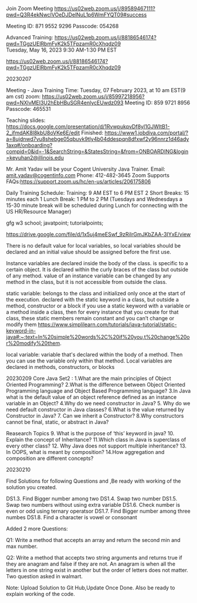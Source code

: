 Join Zoom Meeting
https://us02web.zoom.us/j/89589467111?pwd=Q3R4ekNwclVOeDJDelNuL1p6WmFYQT09#success

Meeting ID: 871 9552 9296
Passcode: 054268

Advanced Training: https://us02web.zoom.us/j/88186546174?pwd=TGgzUElRbmFyK2k5TFpzamR0cXhqdz09   
Tuesday, May 16, 2023 9:30 AM-1:30 PM EST


https://us02web.zoom.us/j/88186546174?pwd=TGgzUElRbmFyK2k5TFpzamR0cXhqdz09



20230207

Meeting - Java Training
Time: Tuesday, 07 February 2023, at 10 am EST(9 am cst)
zoom: https://us02web.zoom.us/j/85997218956?pwd=NXlvMEI3U2hEbHBuSGR4enlycEUwdz093
Meeting ID:                                 859 9721 8956
Passcode:                                    465531

Teaching slides: https://docs.google.com/presentation/d/1RvwpukpvDf8yl1GJWItB1-2_ifmdAK8l8kbU8oVKe6E/edit
Finished: https://www1.jobdiva.com/portal/?a=8ujdnwd7vu8shebge05qbuvk9tly4b04ddespqn8dfxwf2y96nnrz1d46ady1axq#/onboarding?compid=0&id=-1&SearchString=&StatesString=&from=ONBOARDING&login=keyuhan2@illinois.edu


Mr. Amit Yadav will be your Cogent University Java Trainer.
Email: amit.yadav@cogentinfo.com 
Phone: 412-482-3645
Zoom Supports FAQs:https://support.zoom.us/hc/en-us/articles/206175806


Daily Training Schedule: 
Training:                                     9 AM EST to 6 PM EST
2 Short Breaks:                       15 minutes each
1 Lunch Break:                        1 PM to 2 PM
(Tuesdays and Wednesdays a 15-30 minute break will be scheduled during Lunch for connecting with the US HR/Resource Manager)


gfg w3 school; javatpoint; tutorialpoints;


https://drive.google.com/file/d/1x5uj4meESwf_9zRiIrGmJKbZAA-3IYxE/view

There is no default value for local variables, so local variables should be declared and an initial value should be assigned before the first use.



Instance variables are declared inside the body of the class.
is specific to a certain object. It is declared within the curly braces of the class but outside of any method. value of an instance variable can be changed by any method in the class, but it is not accessible from outside the class.

static variable: belongs to the class and initialized only once at the start of the execution. declared with the static keyword in a class, but outside a method, constructor or a block
if you use a static keyword with a variable or a method inside a class, then for every instance that you create for that class, these static members remain constant and you can’t change or modify them
https://www.simplilearn.com/tutorials/java-tutorial/static-keyword-in-java#:~:text=In%20simple%20words%2C%20if%20you,t%20change%20or%20modify%20them.

local variable: variable that's declared within the body of a method. Then you can use the variable only within that method. Local variables are declared in methods, constructors, or blocks




20230209
Core Java Set2
:
1.What are the main principles of Object Oriented Programming?
2.What is the difference between Object Oriented Programming language and Object Based Programming language?
3.In Java what is the default value of an object reference defined as an instance variable in an Object?
4.Why do we need constructor in Java?
5. Why do we need default constructor in Java classes?
6.What is the value returned by Constructor in Java?
7. Can we inherit a Constructor?
8.Why constructors cannot be final, static, or abstract in Java?

Reasearch Topics
9. What is the purpose of ‘this’ keyword in java?
10. Explain the concept of Inheritance?
11.Which class in Java is superclass of every other class?
12. Why Java does not support multiple inheritance?
13. In OOPS, what is meant by composition?
14.How aggregation and composition are different concepts?

20230210

Find Solutions for following Questions and  ,Be ready with working of the solution you created.


DS1.3. Find Bigger number among two 
DS1.4. Swap two number 
DS1.5. Swap two numbers without using extra variable 
DS1.6. Check number is even or odd using ternary operatsor
DS1.7. Find Bigger number among three numbes
DS1.8. Find a character is vowel or consonant

Added 2 more Questions:

Q1: Write a method that accepts an array and return the second min and max number.

Q2: Write a method that accepts two string arguments and returns true if they are anagram and false if they are not. An anagram is when all the letters in one string exist in another but the order of letters does not matter.
Two question asked in walmart.



Note: Upload Solution to Git Hub,Update Once Done.
Also be ready to explain working of the code.
